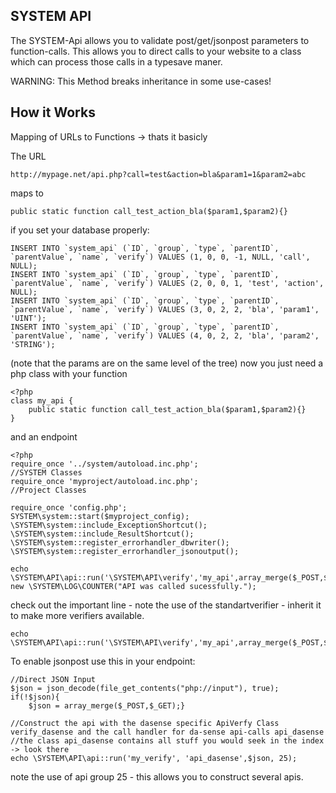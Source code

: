 SYSTEM API
----------

The SYSTEM-Api allows you to validate post/get/jsonpost parameters to function-calls.
This allows you to direct calls to your website to a class which can process those
calls in a typesave maner.

WARNING: This Method breaks inheritance in some use-cases!

How it Works
------------

Mapping of URLs to Functions -> thats it basicly

The URL

    http://mypage.net/api.php?call=test&action=bla&param1=1&param2=abc

maps to

    public static function call_test_action_bla($param1,$param2){}

if you set your database properly:

    INSERT INTO `system_api` (`ID`, `group`, `type`, `parentID`, `parentValue`, `name`, `verify`) VALUES (1, 0, 0, -1, NULL, 'call', NULL);
    INSERT INTO `system_api` (`ID`, `group`, `type`, `parentID`, `parentValue`, `name`, `verify`) VALUES (2, 0, 0, 1, 'test', 'action', NULL);
    INSERT INTO `system_api` (`ID`, `group`, `type`, `parentID`, `parentValue`, `name`, `verify`) VALUES (3, 0, 2, 2, 'bla', 'param1', 'UINT');
    INSERT INTO `system_api` (`ID`, `group`, `type`, `parentID`, `parentValue`, `name`, `verify`) VALUES (4, 0, 2, 2, 'bla', 'param2', 'STRING');

(note that the params are on the same level of the tree)
now you just need a php class with your function

    <?php
    class my_api {
        public static function call_test_action_bla($param1,$param2){}
    }

and an endpoint

    <?php
    require_once '../system/autoload.inc.php';                                  //SYSTEM Classes
    require_once 'myproject/autoload.inc.php';                                  //Project Classes

    require_once 'config.php';
    SYSTEM\system::start($myproject_config);
    \SYSTEM\system::include_ExceptionShortcut();
    \SYSTEM\system::include_ResultShortcut();
    \SYSTEM\system::register_errorhandler_dbwriter();
    \SYSTEM\system::register_errorhandler_jsonoutput();

    echo \SYSTEM\API\api::run('\SYSTEM\API\verify','my_api',array_merge($_POST,$_GET));
    new \SYSTEM\LOG\COUNTER("API was called sucessfully.");

check out the important line - note the use of the standartverifier - inherit it to make more verifiers available.

    echo \SYSTEM\API\api::run('\SYSTEM\API\verify','my_api',array_merge($_POST,$_GET));

To enable jsonpost use this in your endpoint:

    //Direct JSON Input
    $json = json_decode(file_get_contents("php://input"), true);
    if(!$json){
        $json = array_merge($_POST,$_GET);}

    //Construct the api with the dasense specific ApiVerfy Class verify_dasense and the call handler for da-sense api-calls api_dasense
    //the class api_dasense contains all stuff you would seek in the index -> look there
    echo \SYSTEM\API\api::run('my_verify', 'api_dasense',$json, 25);

note the use of api group 25 - this allows you to construct several apis.